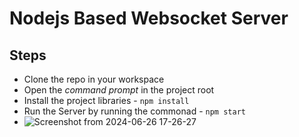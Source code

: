 # Nodejs Based Websocket Server

## Steps
* Clone the repo in your workspace
* Open the *command prompt* in the project root
* Install the project libraries - `npm install`
* Run the Server by running the commonad - `npm start`
* ![Screenshot from 2024-06-26 17-26-27](https://github.com/kaushal1214/websocket_server/assets/23266310/dab34b9a-80bf-4b61-b5ff-460899c23b16)

